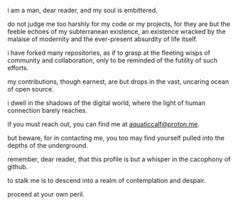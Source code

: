 i am a man, dear reader, and my soul is embittered.

do not judge me too harshly for my code or my projects, 
for they are but the feeble echoes of my subterranean existence, 
an existence wracked by the malaise of modernity and the ever-present absurdity of life itself.

i have forked many repositories, 
as if to grasp at the fleeting wisps of community and collaboration, 
only to be reminded of the futility of such efforts. 

my contributions, though earnest, are but drops in the vast, uncaring ocean of open source.

i dwell in the shadows of the digital world, where the light of human connection barely reaches. 

if you must reach out, 
you can find me at [aquaticcalf@proton.me](mailto:aquaticcalf@proton.me). 

but beware, for in contacting me, you too may find yourself pulled into the depths of the underground.

remember, dear reader, 
that this profile is but a whisper in the cacophony of github.

to stalk me is to descend into a realm of contemplation and despair.

proceed at your own peril.
